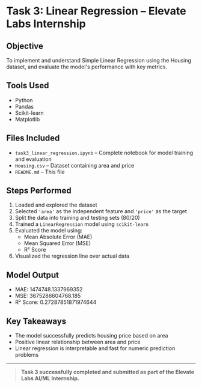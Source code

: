 # Task 3: Linear Regression – Elevate Labs Internship

## Objective
To implement and understand Simple Linear Regression using the Housing dataset, and evaluate the model's performance with key metrics.

## Tools Used
- Python
- Pandas
- Scikit-learn
- Matplotlib

## Files Included
- `task3_linear_regression.ipynb` – Complete notebook for model training and evaluation
- `Housing.csv` – Dataset containing area and price
- `README.md` – This file

## Steps Performed
1. Loaded and explored the dataset
2. Selected `'area'` as the independent feature and `'price'` as the target
3. Split the data into training and testing sets (80/20)
4. Trained a `LinearRegression` model using `scikit-learn`
5. Evaluated the model using:
   - Mean Absolute Error (MAE)
   - Mean Squared Error (MSE)
   - R² Score
6. Visualized the regression line over actual data

## Model Output
- MAE: 1474748.1337969352
- MSE: 3675286604768.185
- R² Score: 0.27287851871974644

## Key Takeaways
- The model successfully predicts housing price based on area
- Positive linear relationship between area and price
- Linear regression is interpretable and fast for numeric prediction problems
  
---

> **Task 3 successfully completed and submitted as part of the Elevate Labs AI/ML Internship.**
